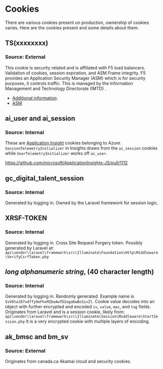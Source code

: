 # Cookies

There are various cookies present on production, ownership of cookies varies. Here are the cookies present and some details about them.

## TS(xxxxxxxx)

### Source: External

This cookie is security related and is affiliated with F5 load balancers. Validation of cookies, session expiration, and ASM Frame integrity.
F5 provides an Application Security Manager (ASM) which is for security purposes, it controls traffic. This is managed by the Information Management and Technology Directorate (IMTD) .

- [Additional information](https://support.f5.com/csp/article/K6850).
- [ASM](https://www.f5.com/pdf/products/big-ip-application-security-manager-overview.pdf)

## ai_user and ai_session

### Source: Internal

These are [Application Insight](https://learn.microsoft.com/en-gb/azure/azure-monitor/app/configuration-with-applicationinsights-config) cookies belonging to Azure.
`SessionTelemetryInitializer` in Insights draws from the `ai_session` cookies while `UserTelemetryInitializer` works off `ai_user`.

https://github.com/microsoft/ApplicationInsights-JS/pull/1112

## gc_digital_talent_session

### Source: Internal

Generated by logging in.
Owned by the Laravel framework for session logic.

## XRSF-TOKEN

### Source: Internal

Generated by logging in.
Cross Site Request Forgery token. Possibly generated by Laravel at:
`api\vendor\laravel\framework\src\Illuminate\Foundation\Http\Middleware\VerifyCsrfToken.php`

## _long alphanumeric string_, (40 character length)

### Source: Internal

Generated by logging in. Randomly generated.
Example name is `SvV0taJ87xdffy9eFhxMZbeAwTD2ogaKwBcGivZl`.
Cookie value decodes into an object with further encrypted and encoded `iv`, `value`, `mac`, and `tag` fields. Originates from Laravel and is a session cookie, likely from:
`api\vendor\laravel\framework\src\Illuminate\Session\Middleware\StartSession.php`
It is a very encrypted cookie with multiple layers of encoding.

## ak_bmsc and bm_sv

### Source: External

Originates from canada.ca
Akamai cloud and security cookies.
